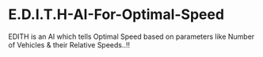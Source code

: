 # E.D.I.T.H-AI-For-Optimal-Speed
EDITH is an AI which tells Optimal Speed based on parameters like Number of Vehicles &amp; their Relative Speeds..!!  
